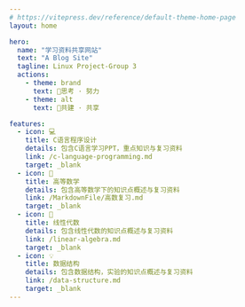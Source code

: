 ```yaml
---
# https://vitepress.dev/reference/default-theme-home-page
layout: home

hero:
  name: "学习资料共享网站"
  text: "A Blog Site"
  tagline: Linux Project-Group 3
  actions:
    - theme: brand
      text: 🤔思考 · 努力
    - theme: alt
      text: 🧗共建 · 共享

features:
  - icon: 💻
    title: C语言程序设计
    details: 包含C语言学习PPT，重点知识与复习资料
    link: /c-language-programming.md
    target: _blank
  - icon: 📖
    title: 高等数学
    details: 包含高等数学下的知识点概述与复习资料
    link: /MarkdownFile/高数复习.md
    target: _blank
  - icon: 🌟
    title: 线性代数
    details: 包含线性代数的知识点概述与复习资料
    link: /linear-algebra.md
    target: _blank
  - icon: 💡
    title: 数据结构
    details: 包含数据结构，实验的知识点概述与复习资料
    link: /data-structure.md
    target: _blank
---
```



